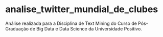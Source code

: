 # analise_twitter_mundial_de_clubes
Análise realizada para a Disciplina de Text Mining do Curso de Pós-Graduação de Big Data e Data Science da Universidade Positivo.
